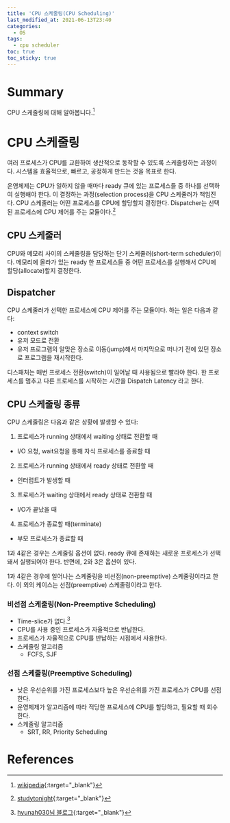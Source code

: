 ```yaml
---
title: 'CPU 스케줄링(CPU Scheduling)'
last_modified_at: 2021-06-13T23:40
categories:
  - OS
tags:
  - cpu scheduler
toc: true
toc_sticky: true
---
```

# Summary 
CPU 스케줄링에 대해 알아봅니다.[^fn1]

# CPU 스케줄링

여러 프로세스가 CPU를 교환하여 생산적으로 동작할 수 있도록 스케줄링하는 과정이다. 시스템을 효율적으로, 빠르고, 공정하게 만드는 것을 목표로 한다. 


운영체제는 CPU가 일하지 않을 때마다 ready 큐에 있는 프로세스들 중 하나를 선택하여 실행해야 한다. 이 결정하는 과정(selection process)을 CPU 스케줄러가 책임진다. CPU 스케줄러는 어떤 프로세스를 CPU에 할당할지 결정한다. Dispatcher는 선택된 프로세스에 CPU 제어를 주는 모듈이다.[^fn2]




## CPU 스케줄러 
CPU와 메모리 사이의 스케줄링을 담당하는 단기 스케줄러(short-term scheduler)이다. 
메모리에 올라가 있는 ready 한 프로세스들 중 어떤 프로세스를 실행해서 CPU에 할당(allocate)할지 결정한다. 

## Dispatcher 
CPU 스케줄러가 선택한 프로세스에 CPU 제어를 주는 모듈이다. 
하는 일은 다음과 같다: 
- context switch 
- 유저 모드로 전환
- 유저 프로그램의 알맞은 장소로 이동(jump)해서 마지막으로 떠나기 전에 있던 장소로 프로그램을 재시작한다. 

디스패처는 매번 프로세스 전환(switch)이 일어날 때 사용됨으로 빨라야 한다. 한 프로세스를 멈추고 다른 프로세스를 시작하는 시간을 Dispatch Latency 라고 한다. 


## CPU 스케줄링 종류 
CPU 스케줄링은 다음과 같은 상황에 발생할 수 있다: 
1. 프로세스가 running 상태에서 waiting 상태로 전환할 때 
  - I/O 요청, wait요청을 통해 자식 프로세스를 종료할 때 
2. 프로세스가 running 상태에서 ready 상태로 전환할 때 
  - 인터럽트가 발생할 때 
3. 프로세스가 waiting 상태에서 ready 상태로 전환할 때 
  - I/O가 끝났을 때 
4. 프로세스가 종료할 때(terminate)
  - 부모 프로세스가 종료할 때 

1과 4같은 경우는 스케줄링 옵션이 없다. ready 큐에 존재하는 새로운 프로세스가 선택돼서 실행되어야 한다. 
반면에, 2와 3은 옵션이 있다. 


1과 4같은 경우에 일어나는 스케줄링을 비선점(non-preemptive) 스케줄링이라고 한다. 이 외의 케이스는 선점(preemptive) 스케줄링이라고 한다. 


### 비선점 스케줄링(Non-Preemptive Scheduling)
- Time-slice가 없다.[^fn3]
- CPU를 사용 중인 프로세스가 자율적으로 반납한다. 
- 프로세스가 자율적으로 CPU를 반납하는 시점에서 사용한다. 
- 스케줄링 알고리즘 
  - FCFS, SJF

### 선점 스케줄링(Preemptive Scheduling)
- 낮은 우선순위를 가진 프로세스보다 높은 우선순위를 가진 프로세스가 CPU를 선점한다. 
- 운영체제가 알고리즘에 따라 적당한 프로세스에 CPU를 할당하고, 필요할 때 회수한다. 
- 스케줄링 알고리즘 
  - SRT, RR, Priority Scheduling




# References
[^fn1]: [wikipedia](https://en.wikipedia.org/wiki/Scheduling_(computing)){:target="_blank"}
[^fn2]: [studytonight](https://www.studytonight.com/operating-system/cpu-scheduling#:~:text=CPU%20scheduling%20is%20a%20process,making%20full%20use%20of%20CPU.&text=The%20selection%20process%20is%20carried,scheduler%20(or%20CPU%20scheduler).){:target="_blank"}
[^fn3]: [hyunah030님 블로그](https://hyunah030.tistory.com/4){:target="_blank"}

